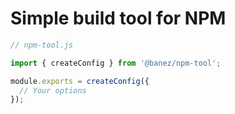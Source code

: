 # Simple build tool for NPM

```ts
// npm-tool.js

import { createConfig } from '@banez/npm-tool';

module.exports = createConfig({
  // Your options
});
```
